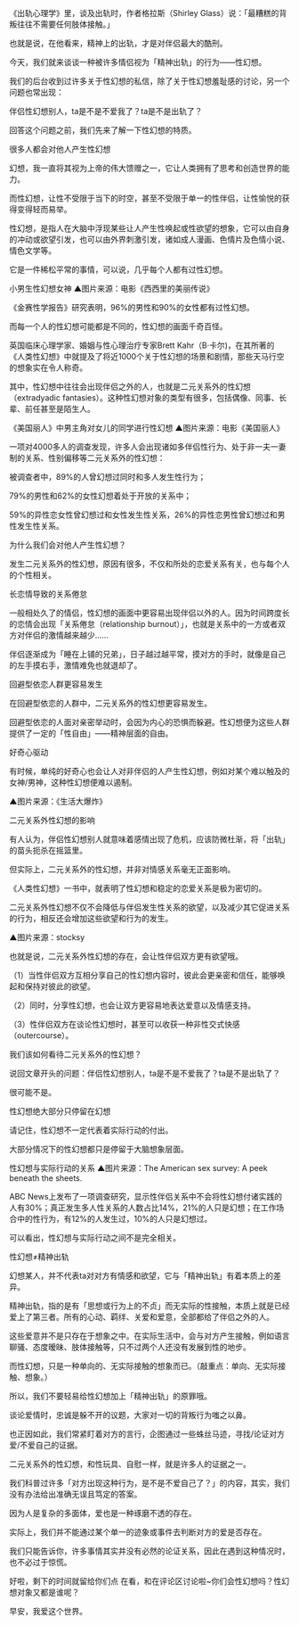 《出轨心理学》里，谈及出轨时，作者格拉斯（Shirley Glass）说：「最糟糕的背叛往往不需要任何肢体接触。」



也就是说，在他看来，精神上的出轨，才是对伴侣最大的酷刑。



今天，我们就来谈谈一种被许多情侣视为「精神出轨」的行为——性幻想。



我们的后台收到过许多关于性幻想的私信，除了关于性幻想羞耻感的讨论，另一个问题也常出现：



伴侣性幻想别人，ta是不是不爱我了？ta是不是出轨了？



回答这个问题之前，我们先来了解一下性幻想的特质。


很多人都会对他人产生性幻想



幻想，我一直将其视为上帝的伟大馈赠之一，它让人类拥有了思考和创造世界的能力。



而性幻想，让性不受限于当下的时空，甚至不受限于单一的性伴侣，让性愉悦的获得变得轻而易举。



性幻想，是指人在大脑中浮现某些让人产生性唤起或性欲望的想象，它可以由自身的冲动或欲望引发，也可以由外界刺激引发，诸如成人漫画、色情片及色情小说、情色文学等。



它是一件稀松平常的事情，可以说，几乎每个人都有过性幻想。


小男生性幻想女神 ▲图片来源：电影《西西里的美丽传说》

《金赛性学报告》研究表明，96%的男性和90%的女性都有过性幻想。



而每一个人的性幻想可能都是不同的，性幻想的画面千奇百怪。



英国临床心理学家、婚姻与性心理治疗专家Brett Kahr（B·卡尔)，在其所著的《人类性幻想》中就提及了将近1000个关于性幻想的场景和剧情，那些天马行空的想象实在令人称奇。



其中，性幻想中往往会出现伴侣之外的人，也就是二元关系外的性幻想（extradyadic fantasies）。这种性幻想对象的类型有很多，包括偶像、同事、长辈、前任甚至是陌生人。


《美国丽人》中男主角对女儿的同学进行性幻想 ▲图片来源：电影《美国丽人》

一项对4000多人的调查发现，许多人会出现诸如多伴侣性行为、处于非一夫一妻制的关系、性别偏移等二元关系外的性幻想：



被调查者中，89%的人曾幻想过同时和多人发生性行为；

79%的男性和62%的女性幻想着处于开放的关系中；

59%的异性恋女性曾幻想过和女性发生性关系，26%的异性恋男性曾幻想过和男性发生性关系。



为什么我们会对他人产生性幻想？



发生二元关系外的性幻想，原因有很多，不仅和所处的恋爱关系有关，也与每个人的个性相关。



长恋情导致的关系倦怠


一般相处久了的情侣，性幻想的画面中更容易出现伴侣以外的人。因为时间跨度长的恋情会出现「关系倦怠（relationship burnout）」，也就是关系中的一方或者双方对伴侣的激情越来越少……



伴侣逐渐成为「睡在上铺的兄弟」，日子越过越平常，摸对方的手时，就像是自己的左手摸右手，激情难免也就退却了。



回避型依恋人群更容易发生


在回避型依恋的人群中，二元关系外的性幻想更容易发生。



回避型依恋的人面对亲密举动时，会因为内心的恐惧而躲避。性幻想便为这些人群提供了一定的「性自由」——精神层面的自由。



好奇心驱动


有时候，单纯的好奇心也会让人对非伴侣的人产生性幻想，例如对某个难以触及的女神/男神，这种性幻想便难以遏制。


▲图片来源：《生活大爆炸》


二元关系外性幻想的影响



有人认为，伴侣性幻想别人就意味着感情出现了危机，应该防微杜渐，将「出轨」的苗头扼杀在摇篮里。



但实际上，二元关系外的性幻想，并非对情感关系毫无正面影响。



《人类性幻想》一书中，就表明了性幻想和稳定的恋爱关系是极为密切的。



二元关系外性幻想不仅不会降低与伴侣发生性关系的欲望，以及减少其它促进关系的行为，相反还会增加这些欲望和行为的发生。


▲图片来源：stocksy

也就是说，二元关系外性幻想的存在，会让性伴侣双方更有欲望哦。



（1）当性伴侣双方互相分享自己的性幻想内容时，彼此会更亲密和信任，能够唤起和保持对彼此的欲望。



（2）同时，分享性幻想，也会让双方更容易地表达爱意以及情感支持。



（3）性伴侣双方在谈论性幻想时，甚至可以收获一种非性交式快感（outercourse）。


我们该如何看待二元关系外的性幻想？



说回文章开头的问题：伴侣性幻想别人，ta是不是不爱我了？ta是不是出轨了？



很可能不是。



性幻想绝大部分只停留在幻想


请记住，性幻想不一定代表着实际行动的付出。



大部分情况下的性幻想都只是停留于大脑想象层面。


性幻想与实际行动的关系 ▲图片来源：The American sex survey: A peek beneath the sheets.

ABC News上发布了一项调查研究，显示性伴侣关系中不会将性幻想付诸实践的人有30%；真正发生多人性关系的人数占比14%，21%的人只是幻想；在工作场合中的性行为，有12%的人发生过，10%的人只是幻想过。



可以看出，性幻想与实际行动之间不是完全相关。



性幻想≠精神出轨


幻想某人，并不代表ta对对方有情感和欲望，它与「精神出轨」有着本质上的差异。



精神出轨，指的是有「思想或行为上的不贞」而无实际的性接触，本质上就是已经爱上了第三者。所有的心动、羁绊、关爱和爱意，全部都给了伴侣之外的人。



这些爱意并不是只存在于想象之中。在实际生活中，会与对方产生接触，例如语言聊骚、态度暧昧、肢体接触等，只不过两个人还没有发展到性的地步。



而性幻想，只是一种单向的、无实际接触的想象而已。（敲重点：单向、无实际接触、想象。）



所以，我们不要轻易给性幻想加上「精神出轨」的原罪哦。



谈论爱情时，忠诚是躲不开的议题，大家对一切的背叛行为嗤之以鼻。



也正因如此，我们常紧盯着对方的言行，企图通过一些蛛丝马迹，寻找/论证对方爱/不爱自己的证据。



二元关系外的性幻想，和性玩具、自慰一样，就是许多人的证据之一。



我们科普过许多「对方出现这种行为，是不是不爱自己了？」的内容，其实，我们没有办法给出准确无误且笃定的答案。



因为人是复杂的多面体，爱也是一种琢磨不透的存在。



实际上，我们并不能通过某个单一的迹象或事件去判断对方的爱是否存在。



我们只能告诉你，许多事情其实并没有必然的论证关系，因此在遇到这种情况时，也不必过于惊慌。



好啦，剩下的时间就留给你们点 在看，和在评论区讨论啦~你们会性幻想吗？性幻想对象又都是谁呢？



早安，我爱这个世界。